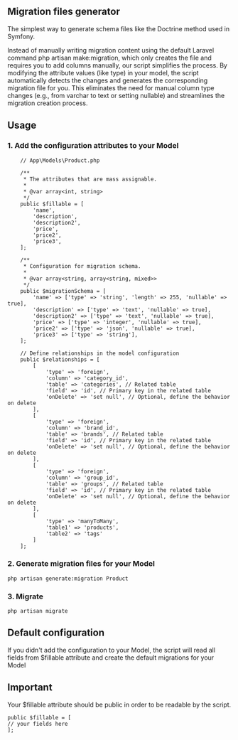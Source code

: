 
## Migration files generator

The simplest way to generate schema files like the Doctrine method used in Symfony.

Instead of manually writing migration content using the default Laravel command php artisan make:migration, which only creates the file and requires you to add columns manually, our script simplifies the process. 
By modifying the attribute values (like type) in your model, the script automatically detects the changes and generates the corresponding migration file for you. 
This eliminates the need for manual column type changes (e.g., from varchar to text or setting nullable) and streamlines the migration creation process.


## Usage
### 1. Add the configuration attributes to your Model
```
    // App\Models\Product.php

    /**
     * The attributes that are mass assignable.
     *
     * @var array<int, string>
     */
    public $fillable = [
        'name',
        'description',
        'description2',
        'price',
        'price2',
        'price3',
    ];

    /**
     * Configuration for migration schema.
     *
     * @var array<string, array<string, mixed>>
     */
    public $migrationSchema = [
        'name' => ['type' => 'string', 'length' => 255, 'nullable' => true],
        'description' => ['type' => 'text', 'nullable' => true],
        'description2' => ['type' => 'text', 'nullable' => true],
        'price' => ['type' => 'integer', 'nullable' => true],
        'price2' => ['type' => 'json', 'nullable' => true],
        'price3' => ['type' => 'string'],
    ];

    // Define relationships in the model configuration
    public $relationships = [
        [
            'type' => 'foreign',
            'column' => 'category_id',
            'table' => 'categories', // Related table
            'field' => 'id', // Primary key in the related table
            'onDelete' => 'set null', // Optional, define the behavior on delete
        ],
        [
            'type' => 'foreign',
            'column' => 'brand_id',
            'table' => 'brands', // Related table
            'field' => 'id', // Primary key in the related table
            'onDelete' => 'set null', // Optional, define the behavior on delete
        ],
        [
            'type' => 'foreign',
            'column' => 'group_id',
            'table' => 'groups', // Related table
            'field' => 'id', // Primary key in the related table
            'onDelete' => 'set null', // Optional, define the behavior on delete
        ],
        [
            'type' => 'manyToMany',
            'table1' => 'products',
            'table2' => 'tags'
        ]
    ];
```

### 2. Generate migration files for your Model
```
php artisan generate:migration Product
```

### 3. Migrate
```
php artisan migrate
```

## Default configuration
If you didn't add the configuration to your Model, the script will read all fields from $fillable attribute and create the default migrations for your Model

## Important
Your $fillable attribute should be public in order to be readable by the script.
```
public $fillable = [
// your fields here
];
```
